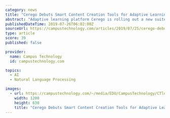 ```yaml
---
category: news
title: "Cerego Debuts Smart Content Creation Tools for Adaptive Learning"
abstract: "Adaptive learning platform Cerego is rolling out a new suite of \"Create\" tools that use natural language processing to streamline the process of creating adaptive learning content. The tools can be applied to any subject matter or skillset, the company ..."
publishedDateTime: 2019-07-26T06:02:00Z
sourceUrl: https://campustechnology.com/articles/2019/07/25/cerego-debuts-smart-content-creation-tools-for-adaptive-learning.aspx?admgarea=News
type: article
score: 39
published: false

provider:
  name: Campus Technology
  id: campustechnology.com

topics:
  - AI
  - Natural Language Processing

images:
  - url: https://campustechnology.com/~/media/EDU/CampusTechnology/CTlogo.jpg
    width: 1200
    height: 630
    title: "Cerego Debuts Smart Content Creation Tools for Adaptive Learning"
---
```

